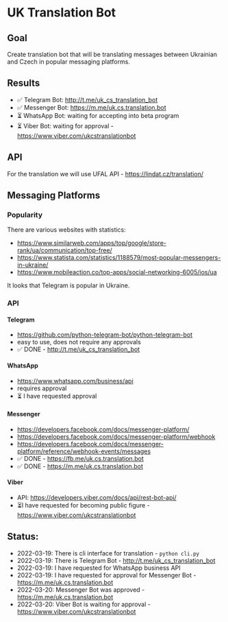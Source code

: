 # UK Translation Bot

## Goal

Create translation bot that will be translating messages between
Ukrainian and Czech in popular messaging platforms.

## Results

- ✅ Telegram Bot: http://t.me/uk_cs_translation_bot
- ✅ Messenger Bot: https://m.me/uk.cs.translation.bot
- ⏳ WhatsApp Bot: waiting for accepting into beta program
- ⏳ Viber Bot: waiting for approval - https://www.viber.com/ukcstranslationbot

## API

For the translation we will use UFAL API - https://lindat.cz/translation/

## Messaging Platforms

### Popularity

There are various websites with statistics:

- https://www.similarweb.com/apps/top/google/store-rank/ua/communication/top-free/
- https://www.statista.com/statistics/1188579/most-popular-messengers-in-ukraine/
- https://www.mobileaction.co/top-apps/social-networking-6005/ios/ua

It looks that Telegram is popular in Ukraine.

### API

#### Telegram

- https://github.com/python-telegram-bot/python-telegram-bot
- easy to use, does not require any approvals
- ✅ DONE - http://t.me/uk_cs_translation_bot

#### WhatsApp

- https://www.whatsapp.com/business/api
- requires approval
- ⏳ I have requested approval

#### Messenger

- https://developers.facebook.com/docs/messenger-platform/
- https://developers.facebook.com/docs/messenger-platform/webhook
- https://developers.facebook.com/docs/messenger-platform/reference/webhook-events/messages
- ✅ DONE - https://fb.me/uk.cs.translation.bot
- ✅ DONE - https://m.me/uk.cs.translation.bot

#### Viber

- API: https://developers.viber.com/docs/api/rest-bot-api/
- ⏳I have requested for becoming public figure - https://www.viber.com/ukcstranslationbot

## Status:

- 2022-03-19: There is cli interface for translation - `python cli.py`
- 2022-03-19: There is Telegram Bot - http://t.me/uk_cs_translation_bot
- 2022-03-19: I have requested for WhatsApp business API
- 2022-03-19: I have requested for approval for Messenger Bot - https://m.me/uk.cs.translation.bot
- 2022-03-20: Messenger Bot was approved - https://m.me/uk.cs.translation.bot
- 2022-03-20: Viber Bot is waiting for approval - https://www.viber.com/ukcstranslationbot
